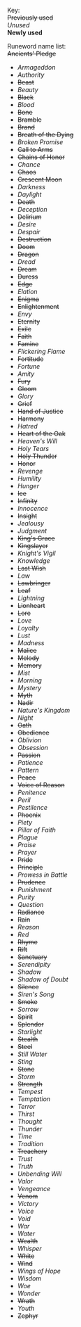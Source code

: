 Key:\
~~Previously used~~\
*Unused*\
**Newly used**

Runeword name list:\
~~Ancients' Pledge~~
- *Armageddon*
- *Authority*
- ~~Beast~~
- *Beauty*
- ~~Black~~
- *Blood*
- ~~Bone~~
- ~~Bramble~~
- ~~Brand~~
- ~~Breath of the Dying~~
- *Broken Promise*
- ~~Call to Arms~~
- ~~Chains of Honor~~
- *Chance*
- ~~Chaos~~
- ~~Crescent Moon~~
- *Darkness*
- *Daylight*
- ~~Death~~
- *Deception*
- ~~Delirium~~
- *Desire*
- *Despair*
- ~~Destruction~~
- ~~Doom~~
- ~~Dragon~~
- *Dread*
- ~~Dream~~
- ~~Duress~~
- ~~Edge~~
- *Elation*
- ~~Enigma~~
- ~~Enlightenment~~
- *Envy*
- ~~Eternity~~
- ~~Exile~~
- ~~Faith~~
- ~~Famine~~
- *Flickering Flame*
- ~~Fortitude~~
- *Fortune*
- *Amity*
- ~~Fury~~
- ~~Gloom~~
- *Glory*
- ~~Grief~~
- ~~Hand of Justice~~
- ~~Harmony~~
- *Hatred*
- ~~Heart of the Oak~~
- *Heaven's Will*
- *Holy Tears*
- ~~Holy Thunder~~
- ~~Honor~~
- *Revenge*
- *Humility*
- *Hunger*
- ~~Ice~~
- ~~Infinity~~
- *Innocence*
- ~~Insight~~
- *Jealousy*
- *Judgment*
- ~~King's Grace~~
- ~~Kingslayer~~
- *Knight's Vigil*
- *Knowledge*
- ~~Last Wish~~
- *Law*
- ~~Lawbringer~~
- ~~Leaf~~
- *Lightning*
- ~~Lionheart~~
- ~~Lore~~
- *Love*
- *Loyalty*
- *Lust*
- *Madness*
- ~~Malice~~
- ~~Melody~~
- ~~Memory~~
- *Mist*
- *Morning*
- *Mystery*
- ~~Myth~~
- ~~Nadir~~
- *Nature's Kingdom*
- *Night*
- ~~Oath~~
- ~~Obedience~~
- *Oblivion*
- *Obsession*
- ~~Passion~~
- *Patience*
- *Pattern*
- ~~Peace~~
- ~~Voice of Reason~~
- *Penitence*
- *Peril*
- *Pestilence*
- ~~Phoenix~~
- *Piety*
- *Pillar of Faith*
- *Plague*
- *Praise*
- *Prayer*
- ~~Pride~~
- ~~Principle~~
- *Prowess in Battle*
- ~~Prudence~~
- *Punishment*
- *Purity*
- *Question*
- ~~Radiance~~
- ~~Rain~~
- *Reason*
- *Red*
- ~~Rhyme~~
- ~~Rift~~
- ~~Sanctuary~~
- *Serendipity*
- *Shadow*
- *Shadow of Doubt*
- ~~Silence~~
- *Siren's Song*
- ~~Smoke~~
- *Sorrow*
- ~~Spirit~~
- ~~Splendor~~
- *Starlight*
- ~~Stealth~~
- ~~Steel~~
- *Still Water*
- *Sting*
- ~~Stone~~
- *Storm*
- ~~Strength~~
- *Tempest*
- *Temptation*
- *Terror*
- *Thirst*
- *Thought*
- *Thunder*
- *Time*
- *Tradition*
- ~~Treachery~~
- *Trust*
- *Truth*
- *Unbending Will*
- *Valor*
- *Vengeance*
- ~~Venom~~
- *Victory*
- *Voice*
- *Void*
- *War*
- *Water*
- ~~Wealth~~
- *Whisper*
- ~~White~~
- ~~Wind~~
- *Wings of Hope*
- *Wisdom*
- *Woe*
- *Wonder*
- ~~Wrath~~
- *Youth*
- ~~Zephyr~~
